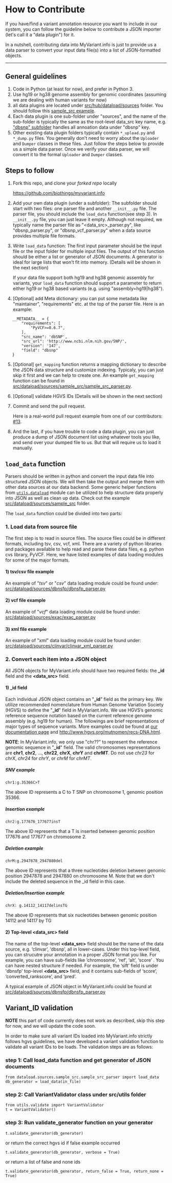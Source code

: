 # How to Contribute

If you have/find a variant annotation resource you want to include in our system, you can follow the guideline below to contribute a JSON importer (let's call it a "data plugin") for it.

In a nutshell, contributing data into MyVariant.info is just to provide us a data parser to convert your input data file(s) into a list of JSON-formatted objects.

----
## General guidelines
1. Code in Python (at least for now), and prefer in Python 3.
2. Use hg19 or hg38 genome assembly for genomic coordinates (assuming we are dealing with human variants for now)
3. all data plugins are located under [src/hub/dataload/sources](src/hub/dataload/sources) folder. You should follow this [sample_src example](src/hub/dataload/sources/sample_src).
4. Each data plugin is one sub-folder under "sources", and the name of the sub-folder is typically the same as the root-level data_src key name, e.g. ["dbsnp" subfolder](/src/dataload/sources/dbsnp) handles all annoation data under "dbsnp" key.
5. Other existing data plugin folders typically contain `*_upload.py` and `*_dump.py` files. You generally don't need to worry about the `Uploader` and `Dumper` classes in these files. Just follow the steps below to provide us a simple data parser. Once we verify your data parser, we will convert it to the formal `Uploader` and `Dumper` classes.

## Steps to follow
1. Fork this repo, and clone your *forked repo* locally

    https://github.com/biothings/myvariant.info

2. Add your own data plugin (under a subfolder): The subfolder should start with two files: one parser file and another `__init__.py` file. The parser file, you should include the `load_data` function(see step 3). In `__init__.py` file, you can just leave it empty. Although not required, we typically name the parser file as "\<data_src\>_parser.py", like "dbsnp_parser.py", or "dbsnp_vcf_parser.py" when a data source provides multiple file formats.

3. Write `load_data` function: The first input parameter should be the input file or the input folder for multiple input files. The output of this function should be either a list or generator of JSON documents. A generator is ideal for large lists that won't fit into memory. (Details will be shown in the next section)
   
   If your data file support both hg19 and hg38 genomic assembly for variants, your `load_data` function should support a parameter to return either hg19 or hg38 based variants (e.g. using "assembly=hg19|hg38").

4. [Optional] add Meta dictionary: you can put some metadata like "maintainer", "requirements" etc. at the top of the parser file. Here is an example:
 ```
    __METADATA__ = {
        "requirements": [
            "PyVCF>=0.6.7",
        ],
        "src_name": 'dbSNP',
        "src_url": 'http://www.ncbi.nlm.nih.gov/SNP/',
        "version": '147',
        "field": "dbsnp"
    }
 ```

5. [Optional] `get_mapping` function returns a mapping dictionary to describe the JSON data structure and customize indexing. Typicaly, you can just skip it first and we can help to create one. An example `get_mapping` function can be found in [src/dataload/sources/sample_src/sample_src_parser.py](src/dataload/sources/sample_src/sample_src_parser.py).

6. [Optional] validate HGVS IDs (Details will be shown in the next section)

7. Commit and send the pull request.

   Here is a real-world pull request example from one of our contributors: [#13](https://github.com/biothings/myvariant.info/pull/13).

8. And the last, if you have trouble to code a data plugin, you can just produce a dump of JSON document list using whatever tools you like, and send over your dumped file to us. But that will require us to load it manually.

## `load_data` function
Parsers should be written in python and convert the input data file into structured JSON objects. We will then take the output and merge them with other data sources at our data backend. Some generic helper functions from [`utils.dataload`](src/utils/dataload) module can be utilized to help structure data properly into JSON as well as clean up data.
Check out the example [src/dataload/sources/sample_src](src/dataload/sources/sample_src) folder.

The `load_data` function could be divided into two parts:

### 1. Load data from source file
The first step is to read in source files. The source files could be in different formats, including tsv, csv, vcf, xml. There are a variety of python libraries and packages available to help read and parse these data files, e.g. python cvs library, PyVCF. Here, we have listed examples of data loading modules for some of the major formats.

#### 1) tsv/csv file example
An example of "*tsv*" or "*csv*" data loading module could be found under: [src/dataload/sources/dbnsfp/dbnsfp_parser.py](src/dataload/sources/dbnsfp/dbnsfp_parser.py)

#### 2) vcf file example
An example of "*vcf*" data loading module could be found under: [src/dataload/sources/exac/exac_parser.py](src/dataload/sources/exac/exac_parser.py)

#### 3) xml file example
An example of "*xml*" data loading module could be found under: [src/dataload/sources/clinvar/clinvar_xml_parser.py](src/dataload/sources/clinvar/clinvar_xml_parser.py)

### 2. Convert each item into a JSON object
All JSON objects for MyVariant.info should have two required fields: the **_id** field and the **<data_src\>** field.

#### 1) **_id** field
Each individual JSON object contains an "**_id**" field as the primary key. We utilize recommended nomenclature from Human Genome Variation Society (HGVS) to define the "**_id**" field in MyVariant.info. We use HGVS’s genomic reference sequence notation based on the current reference genome assembly (e.g. hg19 for human). The followings are brief representations of major types of sequence variants. More examples could be found at [our documentation page](http://docs.myvariant.info/en/latest/doc/data.html#id-field) and http://www.hgvs.org/mutnomen/recs-DNA.html.

**NOTE**: In MyVariant.info, we only use "chr??" to represent the reference genomic sequence in "**_id**" field. The valid chromosomes representations are **chr1**, **chr2**, ..., **chr22**, **chrX**, **chrY** and **chrMT**. Do not use *chr23* for *chrX*, *chr24* for *chrY*, or *chrM* for *chrMT*.


##### SNV example
	chr1:g.35366C>T

  The above ID represents a C to T SNP on chromosome 1, genomic position 35366.

##### Insertion example
	chr2:g.177676_177677insT

  The above ID represents that a T is inserted between genomic position 177676 and 177677 on chromosome 2.

##### Deletion example
  	chrM:g.2947878_2947880del

 The above ID represents that a three nucleotides deletion between genomic position 2947878 and 2947880 on chromosome M. Note that we don't include the deleted sequence in the _id field in this case.

##### Deletion/Insertion example
	chrX: g.14112_14117delinsTG

 The above ID represents that six nucleotides between genomic position 14112 and 14117 by TG

#### 2) Top-level **<data_src\>** field
The name of the top-level **<data_src\>** field should be the name of the data source, e.g. ‘clinvar’, ‘dbsnp’, all in lower-cases. Under this top-level field, you can strucutre your annotation in a proper JSON format you like. For example, you can have sub-fields like ‘chromosome’, ‘ref’, ‘alt’, ‘score’ . You can have nested structure if needed. For example, the ‘sift’ field is under 'dbnsfp' top-level **<data_src\>** field, and it contains sub-fields of ‘score’, ‘converted_rankscore’, and ‘pred’.

A typical example of JSON object in MyVariant.info could be found at [src/dataload/sources/dbnsfp/dbnsfp_parser.py](src/dataload/sources/dbnsfp/dbnsfp_parser.py)



## Variant_ID validation

**NOTE** this part of code currently does not work as described, skip this step for now, and we will update the code soon.

In order to make sure all variant IDs loaded into MyVariant.info strictly follows hgvs guidelines, we have developed a variant validation function to validate all variant IDs to be loads. The validation steps are as follows:


### step 1: Call load_data function and get generator of JSON documents


    from dataload.sources.sample_src.sample_src_parser import load_data
    db_generator = load_data(in_file)


### step 2: Call VariantValidator class under src/utils folder


    from utils.validate import VariantValidator
    t = VariantValidator()



### step 3: Run validate_generator function on your generator


    t.validate_generator(db_generator)


or return the correct hgvs id if false example occurred

    t.validate_generator(db_generator, verbose = True)


or return a list of false and none ids

    t.validate_generator(db_generator, return_false = True, return_none = True)



